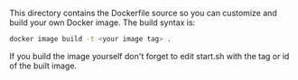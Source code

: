 This directory contains the Dockerfile source so you can customize and build your own Docker image.
The build syntax is:
```sh
docker image build -t <your image tag> .
```

If you build the image yourself don't forget to edit start.sh with the tag or id of the built image.
